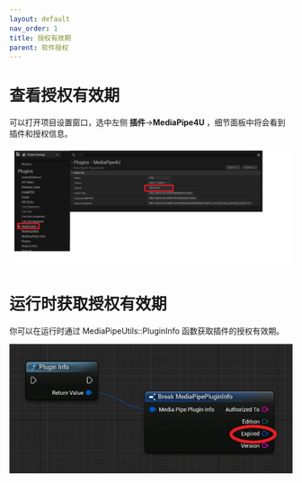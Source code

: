 ```yaml
---
layout: default
nav_order: 1
title: 授权有效期
parent: 软件授权
---
```


# 查看授权有效期

可以打开项目设置窗口，选中左侧 **插件**->**MediaPipe4U** ，细节面板中将会看到插件和授权信息。

[![License](./images/plugin_settings.jpg "License")](./images/plugin_settings.jpg)   

# 运行时获取授权有效期

你可以在运行时通过 MediaPipeUtils::PluginInfo 函数获取插件的授权有效期。



[![License](images/plugin_info_func.jpg "License")](images/plugin_info_func.jpg)   